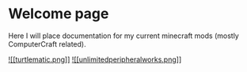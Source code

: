 # Welcome page

Here I will place documentation for my current minecraft mods (mostly ComputerCraft related).

[![[turtlematic.png]]](Turtlematic/index.md)
[![[unlimitedperipheralworks.png]]](UnlimitedPeripheralWorks/index.md)
